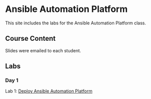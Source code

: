 # Ansible Automation Platform

This site includes the labs for the Ansible Automation Platform class.   


## Course Content   
Slides were emailed to each student. 

## Labs   
### Day 1      
Lab 1: [Deploy Ansible Automation Platform](labs/install-aap/)   

